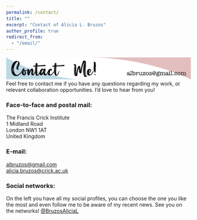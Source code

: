 ```yaml
---
permalink: /contact/
title: ""
excerpt: "Contact of Alicia L. Bruzos"
author_profile: true
redirect_from: 
  - "/email/"
---
```


<img src='/images/ContactMe_v1.png'>  
Feel free to contact me if you have any questions regarding my work, or relevant collaboration opportunities. I’d love to hear from you!  

### Face-to-face and postal mail:
The Francis Crick Institute  
1 Midland Road  
London NW1 1AT  
United Kingdom  

### E-mail:
albruzos@gmail.com  
alicia.bruzos@crick.ac.uk  

### Social networks:
On the left you have all my social profiles, you can choose the one you like the most and even follow me to be aware of my recent news. See you on the networks! [@BruzosAliciaL](https://twitter.com/BruzosAliciaL)  

<!---
[LinkedIn](https://www.linkedin.com/in/alicialopezbruzos)  
[ResearchGate](https://www.researchgate.net/profile/Alicia-Bruzos)
--->

